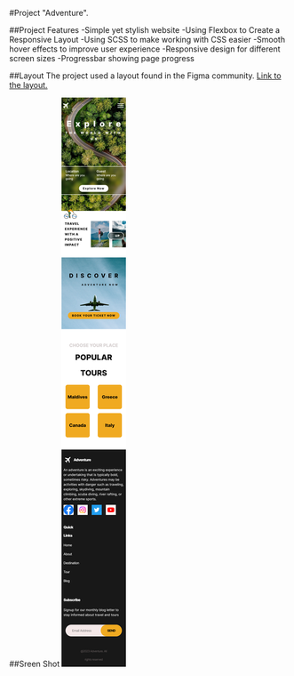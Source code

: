 #Project "Adventure".

##Project Features
-Simple yet stylish website
-Using Flexbox to Create a Responsive Layout
-Using SCSS to make working with CSS easier
-Smooth hover effects to improve user experience
-Responsive design for different screen sizes
-Progressbar showing page progress

##Layout
The project used a layout found in the Figma community. [Link to the layout.](<https://www.figma.com/file/nKuSCKtUVmeFaaCemi6RBu/web-design-(Community)-(Copy)?type=design&mode=design&t=K9kPFRzuW0jCJdiM-0>)

##Sreen Shot
![Alt text](/screenshot/mobile.png?raw=true "Mobile")

